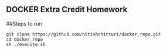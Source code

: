 ## DOCKER Extra Credit Homework

##Steps to run

    git clone https://github.com/nitishchitturi/docker_repo.git
    cd docker_repo
    sh ./execute.sh

